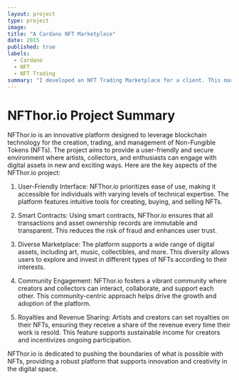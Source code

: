 ```yaml
---
layout: project
type: project
image: 
title: "A Cardano NFT Marketplace"
date: 2015
published: true
labels:
  - Cardano
  - NFT
  - NFT Trading
summary: "I developed an NFT Trading Marketplace for a client. This marketplace can create, mint, and trade NFTs through cardano smart contracts."
---
```


# NFThor.io Project Summary
NFThor.io is an innovative platform designed to leverage blockchain technology for the creation, trading, 
and management of Non-Fungible Tokens (NFTs). The project aims to provide a user-friendly and secure environment 
where artists, collectors, and enthusiasts can engage with digital assets in new and exciting ways. 
Here are the key aspects of the NFThor.io project:

1. User-Friendly Interface: NFThor.io prioritizes ease of use, making it accessible for individuals with varying 
levels of technical expertise. The platform features intuitive tools for creating, buying, and selling NFTs.

2. Smart Contracts: Using smart contracts, NFThor.io ensures that all transactions and asset ownership records
are immutable and transparent. This reduces the risk of fraud and enhances user trust.

3. Diverse Marketplace: The platform supports a wide range of digital assets, including art, music, collectibles, 
and more. This diversity allows users to explore and invest in different types of NFTs according to their interests.

4. Community Engagement: NFThor.io fosters a vibrant community where creators and collectors can interact, collaborate, 
and support each other. This community-centric approach helps drive the growth and adoption of the platform.

5. Royalties and Revenue Sharing: Artists and creators can set royalties on their NFTs, ensuring they receive a share of 
the revenue every time their work is resold. This feature supports sustainable income for creators and incentivizes ongoing participation.

NFThor.io is dedicated to pushing the boundaries of what is possible with NFTs, providing a robust platform that supports innovation and 
creativity in the digital space.

